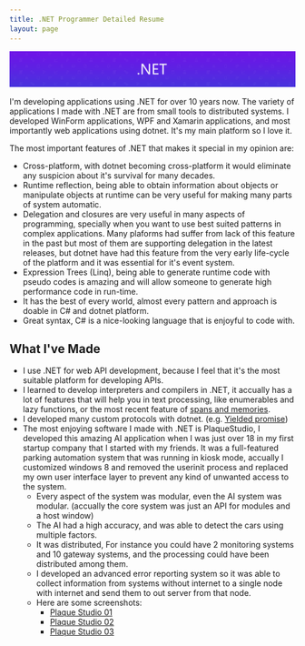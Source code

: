```yaml
---
title: .NET Programmer Detailed Resume
layout: page
---
```


![DotNET Banner](/assets/img/content/about/dotnet-standard-banner.jpg)

I'm developing applications using .NET for over 10 years now. The variety of applications I made with .NET are
from small tools to distributed systems. I developed WinForm applications, WPF and Xamarin applications, and most importantly web applications using dotnet.
It's my main platform so I love it.


The most important features of .NET that makes it special in my opinion are:
* Cross-platform, with dotnet becoming cross-platform it would eliminate any suspicion about it's survival for many decades.
* Runtime reflection, being able to obtain information about objects or manipulate objects at runtime can be very useful for
making many parts of system automatic.
* Delegation and closures are very useful in many aspects of programming, specially when you want to use best suited patterns in complex applications.
Many plaforms had suffer from lack of this feature in the past but most of them are supporting delegation in the latest releases,
but dotnet have had this feature from the very early life-cycle of the platform and it was essential for it's event system.
* Expression Trees (Linq), being able to generate runtime code with pseudo codes is amazing and will allow someone to generate
high performance code in run-time.
* It has the best of every world, almost every pattern and approach is doable in C# and dotnet platform.
* Great syntax, C# is a nice-looking language that is enjoyful to code with.


## What I've Made
* I use .NET for web API development, because I feel that it's the most suitable platform for developing APIs.
* I learned to develop interpreters and compilers in .NET, it accually has a lot of features that will help you in text processing, like
    enumerables and lazy functions, or the most recent feature of [spans and memories](http://web.archive.org/save/https://docs.microsoft.com/en-us/archive/msdn-magazine/2018/january/csharp-all-about-span-exploring-a-new-net-mainstay).
* I developed many custom protocols with dotnet. (e.g. [Yielded promise](/posts/yielded-response-in-web/))
* The most enjoying software I made with .NET is PlaqueStudio, I developed this amazing AI application when I was just over 18 in
    my first startup company that I started with my friends. It was a full-featured parking automation system that was running in kiosk mode,
    accually I customized windows 8 and removed the userinit process and replaced my own user interface layer to prevent any kind of unwanted access to the system.  
    * Every aspect of the system was modular, even the AI system was modular. (accually the core system was just an API for modules and a host window)
    * The AI had a high accuracy, and was able to detect the cars using multiple factors.
    * It was distributed, For instance you could have 2 monitoring systems and 10 gateway systems, and the processing could have been distributed among them.
    * I developed an advanced error reporting system so it was able to collect information from systems without internet to a single node
    with internet and send them to out server from that node.
    * Here are some screenshots:
        * [Plaque Studio 01](/assets/img/content/about/plaque-studio-01.png)
        * [Plaque Studio 02](/assets/img/content/about/plaque-studio-02.png)
        * [Plaque Studio 03](/assets/img/content/about/plaque-studio-03.png)